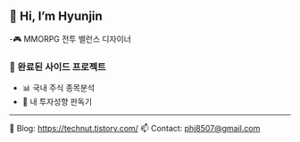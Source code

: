 ## 👋 Hi, I’m Hyunjin

-🎮 MMORPG 전투 밸런스 디자이너  


### 📌 완료된 사이드 프로젝트
- 📊 국내 주식 종목분석
- 📱 내 투자성향 판독기


---

🔗 Blog: https://technut.tistory.com/
📫 Contact: phj8507@gmail.com


